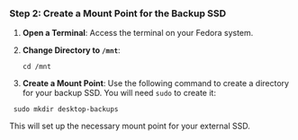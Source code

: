 ### Step 2: Create a Mount Point for the Backup SSD

1. **Open a Terminal**: Access the terminal on your Fedora system.

2. **Change Directory to `/mnt`**:
   
   ```
   cd /mnt
   ```

3. **Create a Mount Point**: Use the following command to create a directory for your backup SSD. You will need `sudo` to create it:

```
 sudo mkdir desktop-backups
 ```

This will set up the necessary mount point for your external SSD.